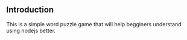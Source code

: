 ## Introduction
This is a simple word puzzle game that will help begginers understand using nodejs better.

